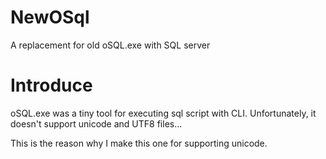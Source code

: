 # NewOSql
A replacement for old oSQL.exe with SQL server

# Introduce

oSQL.exe was a tiny tool for executing sql script with CLI. Unfortunately, it doesn't support unicode and UTF8 files...

This is the reason why I make this one for supporting unicode.
